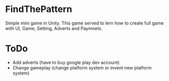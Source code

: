 # FindThePattern
Simple mini game in Unity. This game served to lern how to create full game with UI, Game, Setting, Adverts and Paymnets. 

# ToDo 
- Add adverts (have to buy google play dev account)
- Change gameplay (change platform system or invent new platform system)
